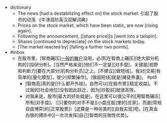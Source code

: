 - dictionary
    - The news [had a destabilizing effect on] the stock market. 引起了股市的动荡 《牛津高阶英汉双解词典》
    - Prices on the stock market, which have been static, are now [rising again]. 
    - Following the announcement, [[share price]]s [went into a tailspin]. 
    - Shares [continued to depreciate] on the stock markets today. 
    - [The market reacted by] [falling a further two points]. 
- #inbox
    - 在股市里，[智商碾压][一般的散户](https://www.zhihu.com/question/373033682/answer/1923342758)没用，必须[在智商上碾压][绝大部分机构的][投研分析]。[当然严格来说][他们不一定是][对手盘]，关键是[视野和判断力]要在大部分[机构分析员]之上。[不建议][做短线]，我对[交易]有简单的[量化模型]，很少[频繁操作]。[做超短线]就是[赌徒养蛊]。 #pt6
        - [智商高]真的是[什么都开外挂]，自然可以[在股市里][稳定收益]。不过我的[社会地位]没有因此跃迁，因为[炒股前]就很高呀。
        - 对我来说，股市[最大的好处就是]，在这里可以很公平的[用智商碾压]所有[对手盘]。（[只要你的对手不是][小盘庄股]里的[庄家]，而是[常规自由博弈]的[正常股票]）[这算是一种另类的][自我实现]吧，[在真金白银的搏杀中][一次次发挥]自己[智商的压倒性优势]。
